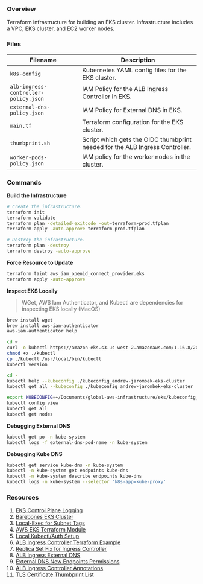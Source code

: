 ### Overview

Terraform infrastructure for building an EKS cluster.  Infrastructure includes a VPC, EKS cluster, and EC2 worker nodes.

### Files

| Filename                              | Description                                                                  |
|---------------------------------------|------------------------------------------------------------------------------|
| `k8s-config`                          | Kubernetes YAML config files for the EKS cluster.                            |
| `alb-ingress-controller-policy.json`  | IAM Policy for the ALB Ingress Controller in EKS.                            |
| `external-dns-policy.json`            | IAM Policy for External DNS in EKS.                                          |
| `main.tf`                             | Terraform configuration for the EKS cluster.                                 |
| `thumbprint.sh`                       | Script which gets the OIDC thumbprint needed for the ALB Ingress Controller. |
| `worker-pods-policy.json`             | IAM policy for the worker nodes in the cluster.                              |

### Commands

**Build the Infrastructure**

```bash
# Create the infrastructure.
terraform init
terraform validate
terraform plan -detailed-exitcode -out=terraform-prod.tfplan
terraform apply -auto-approve terraform-prod.tfplan

# Destroy the infrastructure.
terraform plan -destroy
terraform destroy -auto-approve
```

**Force Resource to Update**

```bash
terraform taint aws_iam_openid_connect_provider.eks
terraform apply -auto-approve 
```

**Inspect EKS Locally**

> WGet, AWS Iam Authenticator, and Kubectl are dependencies for inspecting EKS locally (MacOS)

```bash
brew install wget
brew install aws-iam-authenticator
aws-iam-authenticator help

cd ~
curl -o kubectl https://amazon-eks.s3.us-west-2.amazonaws.com/1.16.8/2020-04-16/bin/darwin/amd64/kubectl
chmod +x ./kubectl
cp ./kubectl /usr/local/bin/kubectl
kubectl version

cd -
kubectl help --kubeconfig ./kubeconfig_andrew-jarombek-eks-cluster
kubectl get all --kubeconfig ./kubeconfig_andrew-jarombek-eks-cluster

export KUBECONFIG=~/Documents/global-aws-infrastructure/eks/kubeconfig_andrew-jarombek-eks-cluster
kubectl config view
kubectl get all
kubectl get nodes
```

**Debugging External DNS**

```bash
kubectl get po -n kube-system
kubectl logs -f external-dns-pod-name -n kube-system
```

**Debugging Kube DNS**

```bash
kubectl get service kube-dns -n kube-system
kubectl -n kube-system get endpoints kube-dns
kubectl -n kube-system describe endpoints kube-dns
kubectl logs -n kube-system --selector 'k8s-app=kube-proxy'
```

### Resources

1) [EKS Control Plane Logging](https://docs.aws.amazon.com/eks/latest/userguide/control-plane-logs.html)
2) [Barebones EKS Cluster](https://www.padok.fr/en/blog/aws-eks-cluster-terraform)
3) [Local-Exec for Subnet Tags](https://github.com/hashicorp/terraform/issues/17352)
4) [AWS EKS Terraform Module](https://registry.terraform.io/modules/terraform-aws-modules/eks/aws/12.1.0)
5) [Local Kubectl/Auth Setup](https://docs.aws.amazon.com/eks/latest/userguide/install-kubectl.html)
6) [ALB Ingress Controller Terraform Example](https://github.com/iplabs/terraform-kubernetes-alb-ingress-controller/blob/master/main.tf)
7) [Replica Set Fix for Ingress Controller](https://github.com/hashicorp/terraform-provider-kubernetes/issues/678)
8) [ALB Ingress External DNS](https://kubernetes-sigs.github.io/aws-alb-ingress-controller/guide/external-dns/setup/)
9) [External DNS New Endpoints Permissions](https://github.com/kubernetes-sigs/external-dns/issues/961#issuecomment-664849509)
10) [ALB Ingress Controller Annotations](https://kubernetes-sigs.github.io/aws-alb-ingress-controller/guide/ingress/annotation/#annotations)
11) [TLS Certificate Thumbprint List](https://marcincuber.medium.com/amazon-eks-with-oidc-provider-iam-roles-for-kubernetes-services-accounts-59015d15cb0c)
